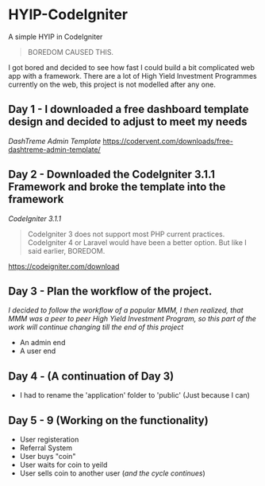 # HYIP-CodeIgniter
A simple HYIP in CodeIgniter

>BOREDOM CAUSED THIS.

I got bored and decided to see how fast I could build a bit complicated web app with a framework. There are a lot of High Yield Investment Programmes currently on the web, this project is not modelled after any one.

## Day 1 -  I downloaded a free dashboard template design and decided to adjust to meet my needs
_DashTreme Admin Template_
https://codervent.com/downloads/free-dashtreme-admin-template/

## Day 2 - Downloaded the CodeIgniter 3.1.1 Framework and broke the template into the framework
_CodeIgniter 3.1.1_

>CodeIgniter 3 does not support most PHP current practices. CodeIgniter 4 or Laravel would have been a better option. But like I said earlier, BOREDOM.

https://codeigniter.com/download

## Day 3 - Plan the workflow of the project.
_I decided to follow the workflow of a popular MMM, I then realized, that MMM was a peer to peer High Yield Investment Program, so this part of the work will continue changing till the end of this project_

- An admin end
- A user end

## Day 4 - (A continuation of Day 3)

- I had to rename the 'application' folder to 'public' (Just because I can)

## Day 5 - 9 (Working on the functionality)

- User registeration
- Referral System
- User buys "coin"
- User waits for coin to yeild
- User sells coin to another user (_and the cycle continues_)